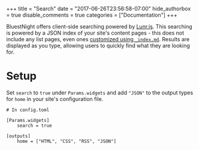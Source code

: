 +++
title = "Search"
date = "2017-06-26T23:56:58-07:00"
hide_authorbox = true
disable_comments = true
categories = ["Documentation"]
+++

BluestNight offers client-side searching powered by [Lunr.js](https://lunrjs.com). This searching is powered by a JSON index of your site's content pages - this does not include any list pages, even ones [customized using `_index.md`](pages/customize-list-pages). Results are displayed as you type, allowing users to quickly find what they are looking for.

<!--more-->

# Setup

Set `search` to `true` under `Params.widgets` and add `"JSON"` to the output types for `home` in your site's configuration file.

```
# In config.toml

[Params.widgets]
    search = true

[outputs]
    home = ["HTML", "CSS", "RSS", "JSON"]
```
